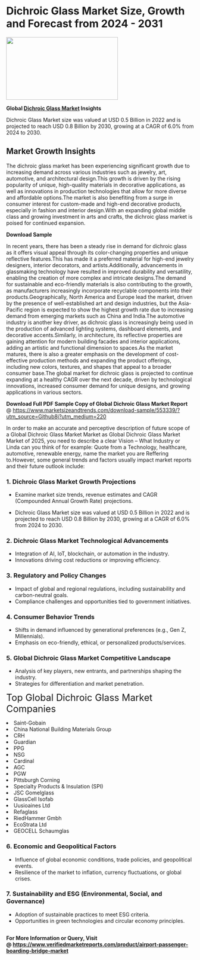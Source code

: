 <H1>Dichroic Glass Market Size, Growth and Forecast from 2024 - 2031</H1><img class="aligncenter size-medium wp-image-584254" src="https://thirdeyenews.in/wp-content/uploads/2024/09/Global-Market-Research-300x168.jpeg" alt="" width="300" height="168" /><p><strong>Global&nbsp;<a href="https://www.marketsizeandtrends.com/download-sample/553339/?utm_source=Github8j?utm_medium=220">Dichroic Glass Market</a> Insights</strong></p><p>Dichroic Glass Market size was valued at USD 0.5 Billion in 2022 and is projected to reach USD 0.8 Billion by 2030, growing at a CAGR of 6.0% from 2024 to 2030.</p><p><h2>Market Growth Insights</h2> <p>The dichroic glass market has been experiencing significant growth due to increasing demand across various industries such as jewelry, art, automotive, and architectural design.This growth is driven by the rising popularity of unique, high-quality materials in decorative applications, as well as innovations in production technologies that allow for more diverse and affordable options.The market is also benefiting from a surge in consumer interest for custom-made and high-end decorative products, especially in fashion and interior design.With an expanding global middle class and growing investment in arts and crafts, the dichroic glass market is poised for continued expansion.</p> <p><strong>Download Sample</strong></p> <p>In recent years, there has been a steady rise in demand for dichroic glass as it offers visual appeal through its color-changing properties and unique reflective features.This has made it a preferred material for high-end jewelry designers, interior decorators, and artists.Additionally, advancements in glassmaking technology have resulted in improved durability and versatility, enabling the creation of more complex and intricate designs.The demand for sustainable and eco-friendly materials is also contributing to the growth, as manufacturers increasingly incorporate recyclable components into their products.Geographically, North America and Europe lead the market, driven by the presence of well-established art and design industries, but the Asia-Pacific region is expected to show the highest growth rate due to increasing demand from emerging markets such as China and India.The automotive industry is another key driver, as dichroic glass is increasingly being used in the production of advanced lighting systems, dashboard elements, and decorative accents.Similarly, in architecture, its reflective properties are gaining attention for modern building facades and interior applications, adding an artistic and functional dimension to spaces.As the market matures, there is also a greater emphasis on the development of cost-effective production methods and expanding the product offerings, including new colors, textures, and shapes that appeal to a broader consumer base.The global market for dichroic glass is projected to continue expanding at a healthy CAGR over the next decade, driven by technological innovations, increased consumer demand for unique designs, and growing applications in various sectors.<p><span class=""><strong>Download Full PDF Sample Copy of Global Dichroic Glass Market Report</strong> @ <a href="https://www.marketsizeandtrends.com/download-sample/553339/?utm_source=Github8j?utm_medium=220" target="_blank">https://www.marketsizeandtrends.com/download-sample/553339/?utm_source=Github8j?utm_medium=220</a></span></p><p>In order to make an accurate and perceptive description of future scope of a Global&nbsp;Dichroic Glass Market Market as Global&nbsp;Dichroic Glass Market Market of 2025, you need to describe a clear Vision &ndash; What Industry or Linda can you think of for example: Quote from a Technology, healthcare, automotive, renewable energy, name the market you are Reffering to.However, some general trends and factors usually impact market reports and their future outlook include:</p><h3>1.&nbsp;<strong>Dichroic Glass Market Growth Projections</strong></h3><ul><li>Examine market size trends, revenue estimates and CAGR (Compounded Annual Growth Rate) projections.</li><li><p>Dichroic Glass Market size was valued at USD 0.5 Billion in 2022 and is projected to reach USD 0.8 Billion by 2030, growing at a CAGR of 6.0% from 2024 to 2030.</p></li></ul><h3>2.&nbsp;<strong>Dichroic Glass Market Technological Advancements</strong></h3><ul><li>Integration of AI, IoT, blockchain, or automation in the industry.</li><li>Innovations driving cost reductions or improving efficiency.</li></ul><h3>3.&nbsp;<strong>Regulatory and Policy Changes</strong></h3><ul><li>Impact of global and regional regulations, including sustainability and carbon-neutral goals.</li><li>Compliance challenges and opportunities tied to government initiatives.</li></ul><h3>4.&nbsp;<strong>Consumer Behavior Trends</strong></h3><ul><li>Shifts in demand influenced by generational preferences (e.g., Gen Z, Millennials).</li><li>Emphasis on eco-friendly, ethical, or personalized products/services.</li></ul><h3>5.&nbsp;<strong>Global Dichroic Glass Market Competitive Landscape</strong></h3><ul><li>Analysis of key players, new entrants, and partnerships shaping the industry.</li><li>Strategies for differentiation and market penetration.</li></ul><p data-pm-slice="1 1 []"><span style="color: inherit; font-family: inherit; font-size: 25px;">Top Global Dichroic Glass Market Companies</span></p><div class="" data-test-id=""><p><li>Saint-Gobain</li><li> China National Building Materials Group</li><li> CRH</li><li> Guardian</li><li> PPG</li><li> NSG</li><li> Cardinal</li><li> AGC</li><li> PGW</li><li> Pittsburgh Corning</li><li> Specialty Products & Insulation (SPI)</li><li> JSC Gomelglass</li><li> GlassCell Isofab</li><li> Uusioaines Ltd</li><li> Refaglass</li><li> RiedHammer Gmbh</li><li> EcoStrata Ltd</li><li> GEOCELL Schaumglas</li></p></div><h3>6.&nbsp;<strong>Economic and Geopolitical Factors</strong></h3><ul><li>Influence of global economic conditions, trade policies, and geopolitical events.</li><li>Resilience of the market to inflation, currency fluctuations, or global crises.</li></ul><h3>7.&nbsp;<strong>Sustainability and ESG (Environmental, Social, and Governance)</strong></h3><ul><li>Adoption of sustainable practices to meet ESG criteria.</li><li>Opportunities in green technologies and circular economy principles.</li></ul><h2><strong style="font-size: 14px;">For More Information or Query, Visit @&nbsp;</strong><a style="background-color: #ffffff; font-size: 14px;" href="https://www.marketsizeandtrends.com/report/dichroic-glass-market/" target="_blank">https://www.verifiedmarketreports.com/product/airport-passenger-boarding-bridge-market</a></h2>